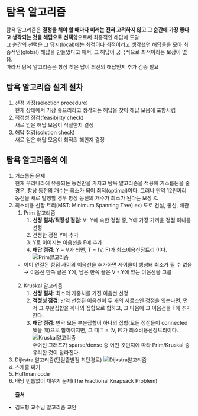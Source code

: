 # 탐욕 알고리즘
탐욕 알고리즘은 **결정을 해야 할 때마다 미래는 전혀 고려하지 않고 그 순간에 가장 좋다고 생각되는 것을 해답으로 선택**함으로써 최종적인 해답에 도달  
그 순간의 선택은 그 당시(local)에는 최적이나 최적이라고 생각했던 해답들을 모아 최종적인(global) 해답을 만들었다고 해서, 그 해답이 궁극적으로 최적이라는 보장이 없음.  
따라서 탐욕 알고리즘은 항상 찾은 답이 최선의 해답인지 추가 검증 필요

## 탐욕 알고리즘 설계 절차
1. 선정 과정(selection procedure)  
    현재 상태에서 가장 좋으리라고 생각되는 해답을 찾아 해답 모음에 포함시킴
2. 적정성 점검(feasibility check)  
    새로 얻은 해답 모음이 적절한지 결정
3. 해답 점검(solution check)  
    새로 얻은 해답 모음이 최적의 해인지 결정

## 탐욕 알고리즘의 예
1. 거스름돈 문제  
    현재 우리나라에 유통되는 동전만을 가지고 탐욕 알고리즘을 적용해 거스름돈을 줄 경우, 항상 동전의 개수는 최소가 되어 최적(optimal)이다. 그러나 만약 12원짜리 동전을 새로 발행할 경우 항상 동전의 개수가 최소가 된다는 보장 X.
2. 최소비용 신장 트리(MST: Minimum Spanning Tree)
    ex) 도로 건설, 통신, 배관
    1) Prim 알고리즘
       1. **선정 절차/적정성 점검**: V- Y에 속한 정점 중, Y에 가장 가까운 정점 하나를 선정
       2. 선정한 정점 Y에 추가
       3. Y로 이어지는 이음선을 F에 추가
       4. **해답 점검**: Y = V가 되면, T = (V, F)가 최소비용신장트리 이다.
    ![Prim알고리즘](https://user-images.githubusercontent.com/60397314/169709731-33f3105c-760a-4004-88a4-c9bbc231c8cc.png)   
    * 이미 연결된 정점 사이의 이음선을 추가하면 사이클이 생성돼 최소가 될 수 없음  
    → 이음선 한쪽 끝은 Y에, 남은 한쪽 끝은 V - Y에 있는 이음선을 고름
    <br><br>
    2) Kruskal 알고리즘
       1. **선정 절차**: 최소의 가중치를 가진 이음선 선정
       2. **적정성 점검**: 만약 선정된 이음선이 두 개의 서로소인 정점을 잇는다면, 먼저 그 부분집합을 하나의 집합으로 합하고, 그 다음에 그 이음선을 F에 추가한다.
       3. **해답 점검**: 만약 모든 부분집합이 하나의 집합(모든 정점들이 connected 됐을 때)으로 합하여지면, 그 때 T = (V, F)가 최소비용신장트리이다.
    ![Kruskal알고리즘](https://user-images.githubusercontent.com/60397314/169709774-420d1621-5954-4bb6-8dc6-4a570c603217.png)   
    주어진 그래프가 sparse/dense 중 어떤 것인지에 따라 Prim/Kruskal 중 유리한 것이 달라진다.
3. Dijkstra 알고리즘(단일출발점 최단경로)
    ![Dijkstra알고리즘](https://user-images.githubusercontent.com/60397314/169709786-cf55965e-17ab-4286-9d56-01537d049203.png)   
4. 스케줄 짜기
5. Huffman code
6. 배낭 빈틈없이 채우기 문제(The Fractional Knapsack Problem)
<br><br>
**출처**  
- 김도형 교수님 알고리즘 교안